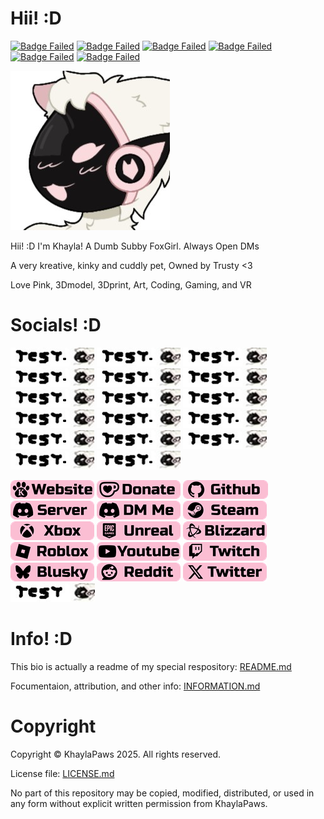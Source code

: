 # Hii! :D
<!-- Info Badges: -->
[![Badge Failed](https://badgen.net/badge/Female/She%2FHer%2FHers/?color=pink)](https://github.com/KhaylaPaws)
[![Badge Failed](https://badgen.net/badge/Owner/Trusty/?color=pink)](https://github.com/KhaylaPaws)
[![Badge Failed](https://badgen.net/badge/163cm/5'4"/?color=pink)](https://github.com/KhaylaPaws)
[![Badge Failed](https://badgen.net/badge/52kg/114lb/?color=pink)](https://github.com/KhaylaPaws)
[![Badge Failed](https://badgen.net/badge/Color/%23FBBED3/?color=pink)](https://github.com/KhaylaPaws)
[![Badge Failed](https://badgen.net/badge/Birthday/Oct%2010%202004/?color=pink)](https://github.com/KhaylaPaws)
<!-- Layout: (Pronouns) | (owner) | (height and weight) | (favorite color) | (Birthday) | (status) -->
<!-- Badges: She/Her/Hers | Public Property | 163cm/5'4" 52kg/114lb | Pink/White | Oct 10 2004 | Bleh -->

<!-- Image -->
![Image Failed to Load](./assets/profile.jpeg)

<!-- Bios (However many lines fit) -->
Hii! :D I'm Khayla! A Dumb Subby FoxGirl. Always Open DMs

A very kreative, kinky and cuddly pet, Owned by Trusty <3

Love Pink, 3Dmodel, 3Dprint, Art, Coding, Gaming, and VR
<!-- Primary Greeting, 57/60 57/60 -->
<!-- Primary Bio 58/60 115/120 -->
<!-- Secondary bios, 57/60 172/180 -->

<!-- Trait List --> <!-- Submissive/Obedient/KnotPocket/CuddleSlut -->
<!-- Kink List -->

# Socials! :D
<!-- Social Links -->
[![Image Failed to Load](./assets/Socialtest2.png)](https://github.com/KhaylaPaws)
[![Image Failed to Load](./assets/Socialtest2.png)](https://github.com/KhaylaPaws)
[![Image Failed to Load](./assets/Socialtest2.png)](https://github.com/KhaylaPaws)
[![Image Failed to Load](./assets/Socialtest2.png)](https://github.com/KhaylaPaws)
[![Image Failed to Load](./assets/Socialtest2.png)](https://github.com/KhaylaPaws)
[![Image Failed to Load](./assets/Socialtest2.png)](https://github.com/KhaylaPaws)
[![Image Failed to Load](./assets/Socialtest2.png)](https://github.com/KhaylaPaws)
[![Image Failed to Load](./assets/Socialtest2.png)](https://github.com/KhaylaPaws)
[![Image Failed to Load](./assets/Socialtest2.png)](https://github.com/KhaylaPaws)
[![Image Failed to Load](./assets/Socialtest2.png)](https://github.com/KhaylaPaws)
[![Image Failed to Load](./assets/Socialtest2.png)](https://github.com/KhaylaPaws)
[![Image Failed to Load](./assets/Socialtest2.png)](https://github.com/KhaylaPaws)
[![Image Failed to Load](./assets/Socialtest2.png)](https://github.com/KhaylaPaws)
[![Image Failed to Load](./assets/Socialtest2.png)](https://github.com/KhaylaPaws)
[![Image Failed to Load](./assets/Socialtest2.png)](https://github.com/KhaylaPaws)
[![Image Failed to Load](./assets/Socialtest2.png)](https://github.com/KhaylaPaws)
[![Image Failed to Load](./assets/Socialtest2.png)](https://github.com/KhaylaPaws)



[![Image Failed to Load](./assets/Socials_website.png?v=5)](https://khaylapaws.me)
[![Image Failed to Load](./assets/Socials_donate.png?v=5)](https://ko-fi.com/khaylapaws)
[![Image Failed to Load](./assets/Socials_github.png?v=5)](https://github.com/KhaylaPaws)
[![Image Failed to Load](./assets/Socials_discordserver.png?v=5)](https://discord.com/invite/RHbhhmF8An)
[![Image Failed to Load](./assets/Socials_discordme.png?v=5)](http://discord.com/users/1367264632841961533)
[![Image Failed to Load](./assets/Socials_steam.png?v=5)](https://steamcommunity.com/id/khaylapaws)
[![Image Failed to Load](./assets/Socials_xbox.png?v=5)](https://www.xbox.com/play/user/KhaylaPaws)
[![Image Failed to Load](./assets/Socials_unreal.png?v=5)](https://epicgames.com/u/b84cb591504d43bfbc8d909ab30fa0e9)
[![Image Failed to Load](./assets/Socials_blizzard.png?v=5)](https://www.overbuff.com/players/KhaylaPaws-1652)
[![Image Failed to Load](./assets/Socials_roblox.png?v=5)](https://www.roblox.com/users/8496405137/profile)
[![Image Failed to Load](./assets/Socials_youtube.png?=v5)](https://www.youtube.com/@KhaylaPaws)
[![Image Failed to Load](./assets/Socials_twitch.png?v=5)](https://www.twitch.tv/khaylapaws)
[![Image Failed to Load](./assets/Socials_blusky.png?v=5)](https://bsky.app/profile/khaylapaws.bsky.social)
[![Image Failed to Load](./assets/Socials_reddit.png?v=5)](https://www.reddit.com/user/KhaylaPaws)
[![Image Failed to Load](./assets/Socials_twitter.png?v=5)](https://x.com/KhaylaPaws)
[![Image Failed to Load](./assets/Socialtest.png)](https://github.com/KhaylaPaws)

<!--
<a href="https://github.com/KhaylaPaws">
  <img src="https://img.shields.io/static/v1?label=&message=GitHub&color=fbbed3&logo=github&logoColor=black&style=flat" style="transform: scale(1.5); transform-origin: top left;">
</a>
-->

# Info! :D
This bio is actually a readme of my special respository: [README.md](https://github.com/KhaylaPaws/KhaylaPaws/blob/main/README.md)

Focumentaion, attribution, and other info: [INFORMATION.md](https://github.com/KhaylaPaws/KhaylaPaws/blob/main/INFORMATION.md)

# Copyright

Copyright © KhaylaPaws 2025. All rights reserved.

License file: [LICENSE.md](https://github.com/KhaylaPaws/KhaylaPaws/blob/main/LICENSE.md)

No part of this repository may be copied, modified, distributed, or used in any form without explicit written permission from KhaylaPaws.

